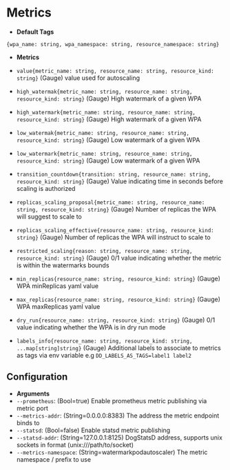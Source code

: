 # Metrics

* **Default Tags**

`{wpa_name: string, wpa_namespace: string, resource_namespace: string}`

* **Metrics**

* `value{metric_name: string, resource_name: string, resource_kind: string}` (Gauge) value used for autoscaling
* `high_watermak{metric_name: string, resource_name: string, resource_kind: string}` (Gauge) High watermark of a given WPA
* `high_watermark{metric_name: string, resource_name: string, resource_kind: string}` (Gauge) High watermark of a given WPA
* `low_watermak{metric_name: string, resource_name: string, resource_kind: string}` (Gauge) Low watermark of a given WPA
* `low_watermark{metric_name: string, resource_name: string, resource_kind: string}` (Gauge) Low watermark of a given WPA
* `transition_countdown{transition: string, resource_name: string, resource_kind: string}` (Gauge) Value indicating time in seconds before scaling is authorized
* `replicas_scaling_proposal{metric_name: string, resource_name: string, resource_kind: string}` (Gauge) Number of replicas the WPA will suggest to scale to
* `replicas_scaling_effective{resource_name: string, resource_kind: string}` (Gauge) Number of replicas the WPA will instruct to scale to
* `restricted_scaling{reason: string, resource_name: string, resource_kind: string}` (Gauge) 0/1 value indicating whether the metric is within the watermarks bounds
* `min_replicas{resource_name: string, resource_kind: string}` (Gauge) WPA minReplicas yaml value
* `max_replicas{resource_name: string, resource_kind: string}` (Gauge) WPA maxReplicas yaml value
* `dry_run{resource_name: string, resource_kind: string}` (Gauge) 0/1 value indicating whether the WPA is in dry run mode
* `labels_info{resource_name: string, resource_kind: string, ...map[string]string}` (Gauge) Additional labels to associate to metrics as tags via env variable e.g `DD_LABELS_AS_TAGS=label1 label2`

## Configuration

* **Arguments**
* `--prometheus`: (Bool=true) Enable prometheus metric publishing via metric port
* `--metrics-addr`: (String=0.0.0.0:8383) The address the metric endpoint binds to
* `--statsd`: (Bool=false) Enable statsd metric publishing
* `--statsd-addr`: (String=127.0.0.1:8125) DogStatsD address, supports unix sockets in format (unix:///path/to/socket)
* `--metrics-namespace`: (String=watermarkpodautoscaler) The metric namespace / prefix to use